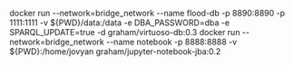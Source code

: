 docker run --network=bridge_network --name flood-db -p 8890:8890 -p 1111:1111 -v ${PWD}/data:/data -e DBA_PASSWORD=dba -e SPARQL_UPDATE=true -d graham/virtuoso-db:0.3
docker run --network=bridge_network --name notebook -p 8888:8888 -v ${PWD}:/home/jovyan graham/jupyter-notebook-jba:0.2

